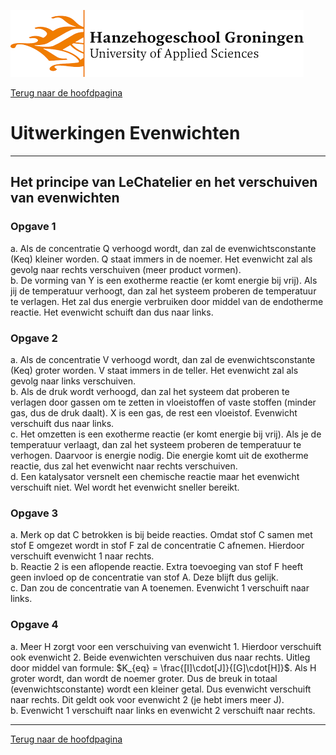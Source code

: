![Hanze](../hanze/hanze.png)

[Terug naar de hoofdpagina ](../index.md)

# Uitwerkingen Evenwichten 

---

## Het principe van LeChatelier en het verschuiven van evenwichten

### Opgave 1

a. Als de concentratie Q verhoogd wordt, dan zal de evenwichtsconstante (Keq) kleiner worden. Q staat immers in de noemer. Het evenwicht zal als gevolg naar rechts verschuiven (meer product vormen).  
b. De vorming van Y is een exotherme reactie (er komt energie bij vrij). Als jij de temperatuur verhoogt, dan zal het systeem proberen de temperatuur te verlagen. Het zal dus energie verbruiken door middel van de endotherme reactie. Het evenwicht schuift dan dus naar links.  

### Opgave 2

a. Als de concentratie V verhoogd wordt, dan zal de evenwichtsconstante (Keq) groter worden. V staat immers in de teller. Het evenwicht zal als gevolg naar links verschuiven.  
b. Als de druk wordt verhoogd, dan zal het systeem dat proberen te verlagen door gassen om te zetten in vloeistoffen of vaste stoffen (minder gas, dus de druk daalt). X is een gas, de rest een vloeistof. Evenwicht verschuift dus naar links.  
c. Het omzetten is een exotherme reactie (er komt energie bij vrij). Als je de temperatuur verlaagt, dan zal het systeem proberen de temperatuur te verhogen. Daarvoor is energie nodig. Die energie komt uit de exotherme reactie, dus zal het evenwicht naar rechts verschuiven.  
d. Een katalysator versnelt een chemische reactie maar het evenwicht verschuift niet. Wel wordt het evenwicht sneller bereikt.  

### Opgave 3

a. Merk op dat C betrokken is bij beide reacties. Omdat stof C samen met stof E omgezet wordt in stof F zal de concentratie C afnemen. Hierdoor verschuift evenwicht 1 naar rechts.  
b. Reactie 2 is een aflopende reactie. Extra toevoeging van stof F heeft geen invloed op de concentratie van stof A. Deze blijft dus gelijk.  
c. Dan zou de concentratie van A toenemen. Evenwicht 1 verschuift naar links.  

### Opgave 4

a. Meer H zorgt voor een verschuiving van evenwicht 1. Hierdoor verschuift ook evenwicht 2. Beide evenwichten verschuiven dus naar rechts. Uitleg door middel van formule: $K_{eq} = \frac{[I]\cdot[J]}{[G]\cdot[H]}$. Als H groter wordt, dan wordt de noemer groter. Dus de breuk in totaal (evenwichtsconstante) wordt een kleiner getal. Dus evenwicht verschuift naar rechts. Dit geldt ook voor evenwicht 2 (je hebt imers meer J).  
b. Evenwicht 1 verschuift naar links en evenwicht 2 verschuift naar rechts.  


--- 

[Terug naar de hoofdpagina ](../index.md)

